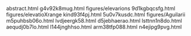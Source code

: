 abstract.html
g4v92k8mug.html
figures/elevarions
9d1kgbqcsfg.html
figures/elevatioXrange
kind93f4pj.html
5u0v7kusdc.html
figures/Aguilarii
m5puhbsb06o.html
lvdjeergk58.html
d5jebhaerao.html
lsttnn1n8do.html
aequdj0b7lo.html
l144jnghhso.html
arm38tfp088.html
n4ejipg9pvg.html